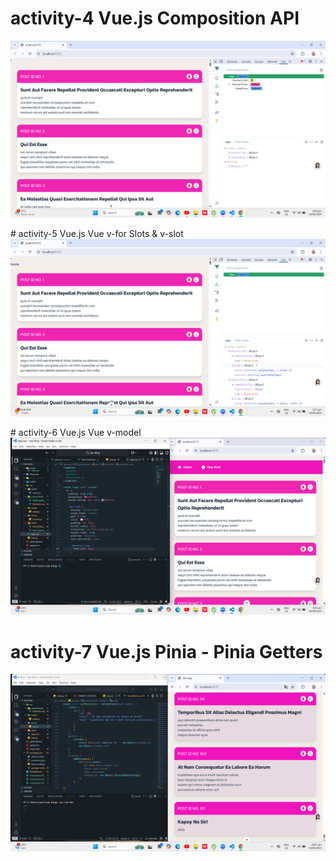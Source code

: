 ﻿# activity-4 Vue.js Composition API
![alt text](<Screenshot 2025-09-19 205906.png>)

﻿# activity-5 Vue.js Vue v-for Slots & v-slot
![alt text](<Screenshot 2025-09-19 212804.png>)

﻿# activity-6 Vue.js Vue v-model
![alt text](<Screenshot 2025-09-19 213703.png>)

# activity-7 Vue.js Pinia - Pinia Getters
![alt text](<Screenshot 2025-09-19 220722.png>)